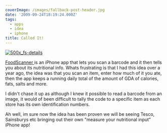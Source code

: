 ```yaml
---
coverImage: /images/fallback-post-header.jpg
date: '2009-09-24T18:19:24.000Z'
tags:
  - apps
  - idea
  - iphone
title: Called It!
---
```


[![500x_fs-details](/wp-content/uploads/2009/09/500x_fs-details.jpg "500x_fs-details")](/wp-content/uploads/2009/09/500x_fs-details.jpg)

[FoodScanner ](https://itunes.apple.com/WebObjects/MZStore.woa/wa/viewSoftware?id=331140646&mt=8)is an iPhone app that lets you scan a barcode and it then tells you about its nutritional info. Whats frustrating is that I had this idea over a year ago, the idea was that you scan an item, enter how much of it you ate, then the app keeps a running daily total of the amount of GDA of calories, fats, salts and more.

<!-- more -->

I didn't chase it up as although I knew it possible to read a barcode from an image, it would of been difficult to tally the code to a specific item as each store has its own identification numbers.

Ah well, im sure now the idea has been proven we will be seeing Tesco, Sainsburys etc bringing out their own "measure your nutritional input" iPhone app!

